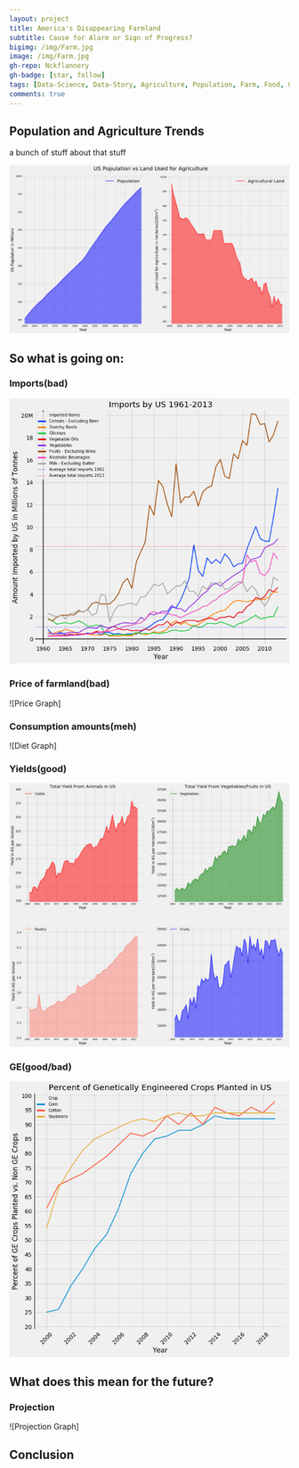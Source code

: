```yaml
---
layout: project
title: America's Disappearing Farmland
subtitle: Cause for Alarm or Sign of Progress?
bigimg: /img/Farm.jpg
image: /img/Farm.jpg
gh-repo: Nckflannery
gh-badge: [star, follow]
tags: [Data-Science, Data-Story, Agriculture, Population, Farm, Food, Growth]
comments: true
---
```


## Population and Agriculture Trends
a bunch of stuff about that stuff

![US Population vs Land Used for Agriculture](/img/PopGraph2.png)

## So what is going on: 
### Imports(bad)

![Imports Graph](/img/ImportGraph.png)

### Price of farmland(bad)

![Price Graph]

### Consumption amounts(meh)

![Diet Graph]

### Yields(good)

![Yields Graph](/img/Yield.png)

### GE(good/bad)
![Genetic Engineering Graph](/img/GE.png)






## What does this mean for the future?

### Projection

![Projection Graph]

## Conclusion
